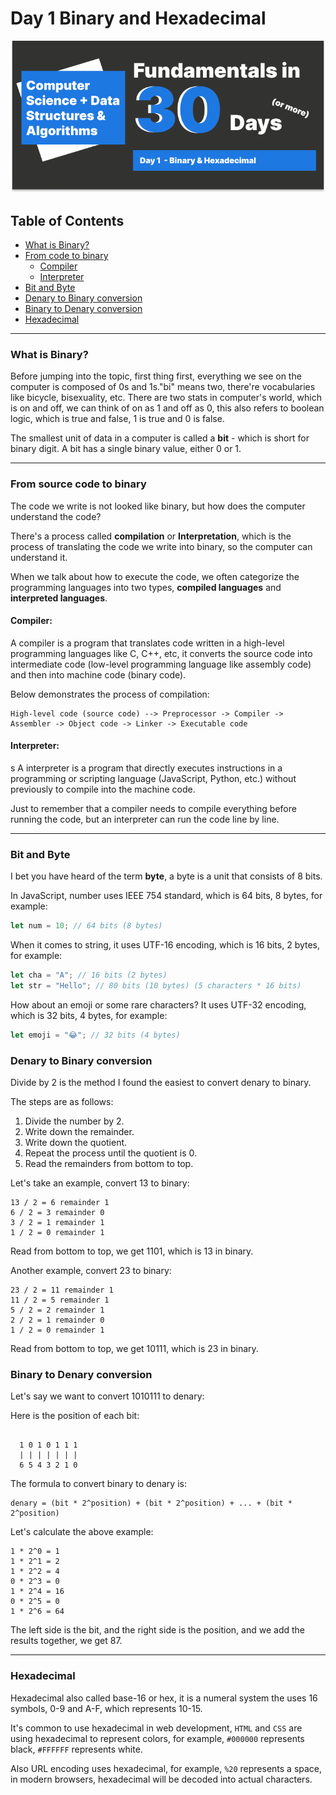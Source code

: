 # Day 1 Binary and Hexadecimal

![day-1](./Day-1.png)

## Table of Contents

- [What is Binary?](#what-is-binary)
- [From code to binary](#from-code-to-binary)
  - [Compiler](#compiler)
  - [Interpreter](#interpreter)
- [Bit and Byte](#bit-and-byte)
- [Denary to Binary conversion](#denary-to-binary-conversion)
- [Binary to Denary conversion](#binary-to-denary-conversion)
- [Hexadecimal](#hexadecimal)

---

### What is Binary?

Before jumping into the topic, first thing first, everything we see on the computer is composed of 0s and 1s."bi" means two, there're vocabularies like bicycle, bisexuality, etc. There are two stats in computer's world, which is on and off, we can think of on as 1 and off as 0, this also refers to boolean logic, which is true and false, 1 is true and 0 is false.

The smallest unit of data in a computer is called a **bit** - which is short for binary digit. A bit has a single binary value, either 0 or 1.

---

### From source code to binary

The code we write is not looked like binary, but how does the computer understand the code?

There's a process called **compilation** or **Interpretation**, which is the process of translating the code we write into binary, so the computer can understand it.

When we talk about how to execute the code, we often categorize the programming languages into two types, **compiled languages** and **interpreted languages**.

#### Compiler:

A compiler is a program that translates code written in a high-level programming languages like C, C++, etc, it converts the source code into intermediate code (low-level programming language like assembly code) and then into machine code (binary code).

Below demonstrates the process of compilation:

```plaintext
High-level code (source code) --> Preprocessor -> Compiler -> Assembler -> Object code -> Linker -> Executable code
```

#### Interpreter:

s
A interpreter is a program that directly executes instructions in a programming or scripting language (JavaScript, Python, etc.) without previously to compile into the machine code.

Just to remember that a compiler needs to compile everything before running the code, but an interpreter can run the code line by line.

---

### Bit and Byte

I bet you have heard of the term **byte**, a byte is a unit that consists of 8 bits.

In JavaScript, number uses IEEE 754 standard, which is 64 bits, 8 bytes, for example:

```javascript
let num = 10; // 64 bits (8 bytes)
```

When it comes to string, it uses UTF-16 encoding, which is 16 bits, 2 bytes, for example:

```javascript
let cha = "A"; // 16 bits (2 bytes)
let str = "Hello"; // 80 bits (10 bytes) (5 characters * 16 bits)
```

How about an emoji or some rare characters? It uses UTF-32 encoding, which is 32 bits, 4 bytes, for example:

```javascript
let emoji = "😂"; // 32 bits (4 bytes)
```

### Denary to Binary conversion

Divide by 2 is the method I found the easiest to convert denary to binary.

The steps are as follows:

1. Divide the number by 2.
2. Write down the remainder.
3. Write down the quotient.
4. Repeat the process until the quotient is 0.
5. Read the remainders from bottom to top.

Let's take an example, convert 13 to binary:

```plaintext
13 / 2 = 6 remainder 1
6 / 2 = 3 remainder 0
3 / 2 = 1 remainder 1
1 / 2 = 0 remainder 1
```

Read from bottom to top, we get 1101, which is 13 in binary.

Another example, convert 23 to binary:

```plaintext
23 / 2 = 11 remainder 1
11 / 2 = 5 remainder 1
5 / 2 = 2 remainder 1
2 / 2 = 1 remainder 0
1 / 2 = 0 remainder 1
```

Read from bottom to top, we get 10111, which is 23 in binary.

### Binary to Denary conversion

Let's say we want to convert 1010111 to denary:

Here is the position of each bit:

```plaintext

  1 0 1 0 1 1 1
  | | | | | | |
  6 5 4 3 2 1 0
```

The formula to convert binary to denary is:

```plaintext
denary = (bit * 2^position) + (bit * 2^position) + ... + (bit * 2^position)
```

Let's calculate the above example:

```plaintext
1 * 2^0 = 1
1 * 2^1 = 2
1 * 2^2 = 4
0 * 2^3 = 0
1 * 2^4 = 16
0 * 2^5 = 0
1 * 2^6 = 64
```

The left side is the bit, and the right side is the position, and we add the results together, we get 87.

---

### Hexadecimal

Hexadecimal also called base-16 or hex, it is a numeral system the uses 16 symbols, 0-9 and A-F, which represents 10-15.

It's common to use hexadecimal in web development, `HTML` and `CSS` are using hexadecimal to represent colors, for example, `#000000` represents black, `#FFFFFF` represents white.

Also URL encoding uses hexadecimal, for example, `%20` represents a space, in modern browsers, hexadecimal will be decoded into actual characters.
